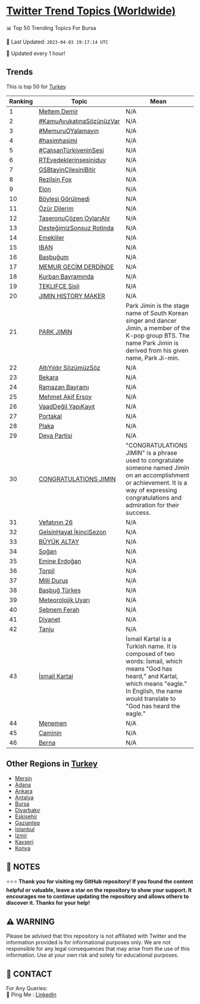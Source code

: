 [Twitter Trend Topics (Worldwide)](https://github.com/ErcinDedeoglu/Twitter-Trend-Topics)
==========


📊 Top 50 Trending Topics For Bursa

📆 Last Updated: `2023-04-03 19:17:14 UTC`

🔧 Updated every 1 hour!


## Trends

This is top 50 for [Turkey](</Turkey>)

| Ranking | Topic | Mean |
| ------- | ------------ | ------------ |
| 1 | [Meltem Demir](http://twitter.com/search?q=Meltem+Demir) | N/A |
| 2 | [#KamuAvukatınaSözünüzVar](http://twitter.com/search?q=%23KamuAvukat%c4%b1naS%c3%b6z%c3%bcn%c3%bczVar) | N/A |
| 3 | [#MemuruOYalamayın](http://twitter.com/search?q=%23MemuruOYalamay%c4%b1n) | N/A |
| 4 | [#haşimhaşimi](http://twitter.com/search?q=%23ha%c5%9fimha%c5%9fimi) | N/A |
| 5 | [#ÇalışanTürkiyeninSesi](http://twitter.com/search?q=%23%c3%87al%c4%b1%c5%9fanT%c3%bcrkiyeninSesi) | N/A |
| 6 | [RTEyedeklerinsesiniduy](http://twitter.com/search?q=RTEyedeklerinsesiniduy) | N/A |
| 7 | [GSBtayinÇilesiniBitir](http://twitter.com/search?q=GSBtayin%c3%87ilesiniBitir) | N/A |
| 8 | [Rezilsin Fox](http://twitter.com/search?q=Rezilsin+Fox) | N/A |
| 9 | [Elon](http://twitter.com/search?q=Elon) | N/A |
| 10 | [Böylesi Görülmedi](http://twitter.com/search?q=B%c3%b6ylesi+G%c3%b6r%c3%bclmedi) | N/A |
| 11 | [Özür Dilerim](http://twitter.com/search?q=%c3%96z%c3%bcr+Dilerim) | N/A |
| 12 | [TaşeronuÇözen OylarıAlır](http://twitter.com/search?q=Ta%c5%9feronu%c3%87%c3%b6zen+Oylar%c4%b1Al%c4%b1r) | N/A |
| 13 | [DesteğimizSonsuz Rotinda](http://twitter.com/search?q=Deste%c4%9fimizSonsuz+Rotinda) | N/A |
| 14 | [Emekliler](http://twitter.com/search?q=Emekliler) | N/A |
| 15 | [IBAN](http://twitter.com/search?q=IBAN) | N/A |
| 16 | [Başbuğum](http://twitter.com/search?q=Ba%c5%9fbu%c4%9fum) | N/A |
| 17 | [MEMUR GECİM DERDİNDE](http://twitter.com/search?q=MEMUR+GEC%c4%b0M+DERD%c4%b0NDE) | N/A |
| 18 | [Kurban Bayramında](http://twitter.com/search?q=Kurban+Bayram%c4%b1nda) | N/A |
| 19 | [TEKLIFÇE Sisli](http://twitter.com/search?q=TEKLIF%c3%87E+Sisli) | N/A |
| 20 | [JIMIN HISTORY MAKER](http://twitter.com/search?q=JIMIN+HISTORY+MAKER) | N/A |
| 21 | [PARK JIMIN](http://twitter.com/search?q=PARK+JIMIN) | Park Jimin is the stage name of South Korean singer and dancer Jimin, a member of the K-pop group BTS. The name Park Jimin is derived from his given name, Park Ji-min. |
| 22 | [AltıYıldır SözümüzSöz](http://twitter.com/search?q=Alt%c4%b1Y%c4%b1ld%c4%b1r+S%c3%b6z%c3%bcm%c3%bczS%c3%b6z) | N/A |
| 23 | [Bekara](http://twitter.com/search?q=Bekara) | N/A |
| 24 | [Ramazan Bayramı](http://twitter.com/search?q=Ramazan+Bayram%c4%b1) | N/A |
| 25 | [Mehmet Akif Ersoy](http://twitter.com/search?q=Mehmet+Akif+Ersoy) | N/A |
| 26 | [VaadDeğil YapıKayıt](http://twitter.com/search?q=VaadDe%c4%9fil+Yap%c4%b1Kay%c4%b1t) | N/A |
| 27 | [Portakal](http://twitter.com/search?q=Portakal) | N/A |
| 28 | [Plaka](http://twitter.com/search?q=Plaka) | N/A |
| 29 | [Deva Partisi](http://twitter.com/search?q=Deva+Partisi) | N/A |
| 30 | [CONGRATULATIONS JIMIN](http://twitter.com/search?q=CONGRATULATIONS+JIMIN) | "CONGRATULATIONS JIMIN" is a phrase used to congratulate someone named Jimin on an accomplishment or achievement. It is a way of expressing congratulations and admiration for their success. |
| 31 | [Vefatının 26](http://twitter.com/search?q=Vefat%c4%b1n%c4%b1n+26) | N/A |
| 32 | [GelsinHayat İkinciSezon](http://twitter.com/search?q=GelsinHayat+%c4%b0kinciSezon) | N/A |
| 33 | [BÜYÜK ALTAY](http://twitter.com/search?q=B%c3%9cY%c3%9cK+ALTAY) | N/A |
| 34 | [Soğan](http://twitter.com/search?q=So%c4%9fan) | N/A |
| 35 | [Emine Erdoğan](http://twitter.com/search?q=Emine+Erdo%c4%9fan) | N/A |
| 36 | [Torpil](http://twitter.com/search?q=Torpil) | N/A |
| 37 | [Milli Duruş](http://twitter.com/search?q=Milli+Duru%c5%9f) | N/A |
| 38 | [Başbuğ Türkeş](http://twitter.com/search?q=Ba%c5%9fbu%c4%9f+T%c3%bcrke%c5%9f) | N/A |
| 39 | [Meteorolojik Uyarı](http://twitter.com/search?q=Meteorolojik+Uyar%c4%b1) | N/A |
| 40 | [Şebnem Ferah](http://twitter.com/search?q=%c5%9eebnem+Ferah) | N/A |
| 41 | [Diyanet](http://twitter.com/search?q=Diyanet) | N/A |
| 42 | [Tanju](http://twitter.com/search?q=Tanju) | N/A |
| 43 | [İsmail Kartal](http://twitter.com/search?q=%c4%b0smail+Kartal) | İsmail Kartal is a Turkish name. It is composed of two words: İsmail, which means "God has heard," and Kartal, which means "eagle." In English, the name would translate to "God has heard the eagle." |
| 44 | [Menemen](http://twitter.com/search?q=Menemen) | N/A |
| 45 | [Caminin](http://twitter.com/search?q=Caminin) | N/A |
| 46 | [Berna](http://twitter.com/search?q=Berna) | N/A |



## Other Regions in [Turkey](</Turkey>)

* [Mersin](</Turkey/Mersin.md>)
* [Adana](</Turkey/Adana.md>)
* [Ankara](</Turkey/Ankara.md>)
* [Antalya](</Turkey/Antalya.md>)
* [Bursa](</Turkey/Bursa.md>)
* [Diyarbakır](</Turkey/Diyarbakır.md>)
* [Eskişehir](</Turkey/Eskişehir.md>)
* [Gaziantep](</Turkey/Gaziantep.md>)
* [Istanbul](</Turkey/Istanbul.md>)
* [Izmir](</Turkey/Izmir.md>)
* [Kayseri](</Turkey/Kayseri.md>)
* [Konya](</Turkey/Konya.md>)



## 📝 NOTES

⭐⭐⭐ **Thank you for visiting my GitHub repository! If you found the content helpful or valuable, leave a star on the repository to show your support. It encourages me to continue updating the repository and allows others to discover it. Thanks for your help!**


## ⚠️ WARNING

Please be advised that this repository is not affiliated with Twitter and the information provided is for informational purposes only. We are not responsible for any legal consequences that may arise from the use of this information. Use at your own risk and solely for educational purposes.


## 📨 CONTACT

 For Any Queries:  
            🏓 Ping Me : [LinkedIn](https://www.linkedin.com/in/ercindedeoglu/)
